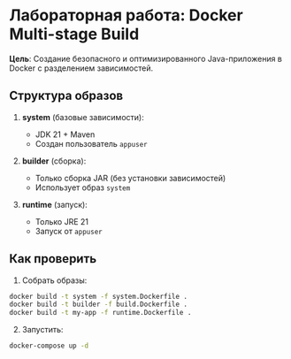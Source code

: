 # Лабораторная работа: Docker Multi-stage Build

**Цель**: Создание безопасного и оптимизированного Java-приложения в Docker с разделением зависимостей.

## Структура образов

1. **system** (базовые зависимости):
    - JDK 21 + Maven
    - Создан пользователь `appuser`

2. **builder** (сборка):
    - Только сборка JAR (без установки зависимостей)
    - Использует образ `system`

3. **runtime** (запуск):
    - Только JRE 21
    - Запуск от `appuser`

## Как проверить

1. Собрать образы:
```bash
docker build -t system -f system.Dockerfile .
docker build -t builder -f build.Dockerfile .
docker build -t my-app -f runtime.Dockerfile .
```
2. Запустить:
```bash
docker-compose up -d 
```